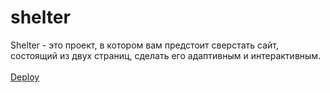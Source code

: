 # shelter
Shelter - это проект, в котором вам предстоит сверстать сайт, состоящий из двух страниц, сделать его адаптивным и интерактивным.
<br>
<br>
[Deploy ](https://jazi29.github.io/shelter/shelter/main.html)
